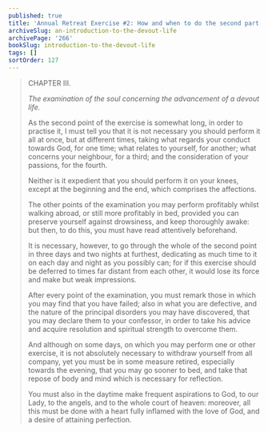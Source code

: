 ```yaml
---
published: true
title: 'Annual Retreat Exercise #2: How and when to do the second part of the annual spiritual exercises'
archiveSlug: an-introduction-to-the-devout-life
archivePage: '266'
bookSlug: introduction-to-the-devout-life
tags: []
sortOrder: 127
---
```


> CHAPTER III.
>
> *The examination of the soul concerning the advancement of a devout life.*
>
> As the second point of the exercise is somewhat long, in order to practise it, I must tell you that it is not necessary you should perform it all at once, but at different times, taking what regards your conduct towards God, for one time; what relates to yourself, for another; what concerns your neighbour, for a third; and the consideration of your passions, for the fourth.
>
> Neither is it expedient that you should perform it on your knees, except at the beginning and the end, which comprises the affections.
>
> The other points of the examination you may perform profitably whilst walking abroad, or still more profitably in bed, provided you can preserve yourself against drowsiness, and keep thoroughly awake: but then, to do this, you must have read attentively beforehand.
>
> It is necessary, however, to go through the whole of the second point in three days and two nights at furthest, dedicating as much time to it on each day and night as you possibly can; for if this exercise should be deferred to times far distant from each other, it would lose its force and make but weak impressions.
>
> After every point of the examination, you must remark those in which you may find that you have failed; also in what you are defective, and the nature of the principal disorders you may have discovered, that you may declare them to your confessor, in order to take his advice and acquire resolution and spiritual strength to overcome them.
>
> And although on some days, on which you may perform one or other exercise, it is not absolutely necessary to withdraw yourself from all company, yet you must be in some measure retired, especially towards the evening, that
you may go sooner to bed, and take that repose of body and mind which is necessary for reflection.
>
> You must also in the daytime make frequent aspirations to God, to our Lady, to the angels, and to the whole court of heaven: moreover, all this must be done with a heart fully inflamed with the love of God, and a desire of attaining perfection.
